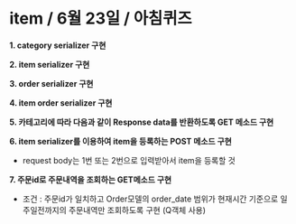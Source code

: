# item / 6월 23일 / 아침퀴즈

**1. category serializer 구현**

**2. item serializer 구현**

**3. order serializer 구현**

**4. item order serializer 구현**

**5. 카테고리에 따라 다음과 같이 Response data를 반환하도록 GET 메소드 구현**


**6. item serializer를 이용하여 item을 등록하는 POST 메소드 구현**

- request body는 1번 또는 2번으로 입력받아서 item을 등록할 것

**7. 주문id로 주문내역을 조회하는 GET메소드 구현**

- 조건 : 주문id가 일치하고 Order모델의 order_date 범위가 현재시간 기준으로 일주일전까지의 주문내역만 조회하도록 구현 (Q객체 사용)
